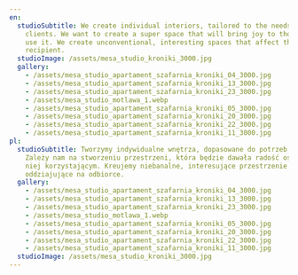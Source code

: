 ```yaml
---
en:
  studioSubtitle: We create individual interiors, tailored to the needs of our
    clients. We want to create a super space that will bring joy to those who
    use it. We create unconventional, interesting spaces that affect the
    recipient.
  studioImage: /assets/mesa_studio_kroniki_3000.jpg
  gallery:
    - /assets/mesa_studio_apartament_szafarnia_kroniki_04_3000.jpg
    - /assets/mesa_studio_apartament_szafarnia_kroniki_13_3000.jpg
    - /assets/mesa_studio_apartament_szafarnia_kroniki_23_3000.jpg
    - /assets/mesa_studio_motlawa_1.webp
    - /assets/mesa_studio_apartament_szafarnia_kroniki_05_3000.jpg
    - /assets/mesa_studio_apartament_szafarnia_kroniki_20_3000.jpg
    - /assets/mesa_studio_apartament_szafarnia_kroniki_22_3000.jpg
    - /assets/mesa_studio_apartament_szafarnia_kroniki_11_3000.jpg
pl:
  studioSubtitle: Tworzymy indywidualne wnętrza, dopasowane do potrzeb klientów.
    Zależy nam na stworzeniu przestrzeni, która będzie dawała radość osobom z
    niej korzystającym. Kreujemy niebanalne, interesujące przestrzenie
    oddziajujące na odbiorce.
  gallery:
    - /assets/mesa_studio_apartament_szafarnia_kroniki_04_3000.jpg
    - /assets/mesa_studio_apartament_szafarnia_kroniki_13_3000.jpg
    - /assets/mesa_studio_apartament_szafarnia_kroniki_23_3000.jpg
    - /assets/mesa_studio_motlawa_1.webp
    - /assets/mesa_studio_apartament_szafarnia_kroniki_05_3000.jpg
    - /assets/mesa_studio_apartament_szafarnia_kroniki_20_3000.jpg
    - /assets/mesa_studio_apartament_szafarnia_kroniki_22_3000.jpg
    - /assets/mesa_studio_apartament_szafarnia_kroniki_11_3000.jpg
  studioImage: /assets/mesa_studio_kroniki_3000.jpg
---
```

